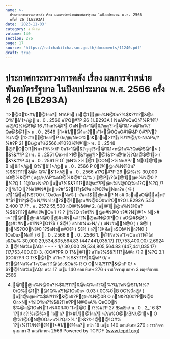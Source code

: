 ```yaml
---
name: >-
  ประกาศกระทรวงการคลัง เรื่อง ผลการจำหน่ายพันธบัตรรัฐบาล ในปีงบประมาณ พ.ศ. 2566
  ครั้งที่ 26 (LB293A)
date: '2023-11-03'
category: ง พิเศษ
volume: 140
section: 276
page: 17
source: 'https://ratchakitcha.soc.go.th/documents/11240.pdf'
draft: true
---
```


# ประกาศกระทรวงการคลัง เรื่อง ผลการจำหน่ายพันธบัตรรัฐบาล ในปีงบประมาณ พ.ศ. 2566 ครั้งที่ 26 (LB293A)

'1>@01>#1/@1คล? N1APอ (ล@1ํ@ห%N@0พ?%$&?!11?&@ล Q%'ี&'1>/@ พ . 0 . 2566 ค1?Q#?P 26 ( LB293A ) NพAPอQหON'็%R'!@/ค/@/Q%/@!1@ 16 /11คห%@P OหNพ1>1@&?ญญ?!>@1&1>ห@1ห%?Qส@$@1> พ . 0 . 2548 1>#1/@1คล?อ'1>@0QหO#1@&P 0#?P/?%/N@ 1>#1/@1คล?P 0ค/@/NหO%อ&อค>1?/%!1?!@//!>N/APอ/?%#?P 21 B/.@พ?%$์ 2566 อ@0?0อํ@%@!@/ค/@/Q%/@!1@ 7 /@!1@ 20 (1) Oล>/@!1@ 21 OหNพ1>1@&?ญญ?!>@1&1>ห@1 ห%?Qส@$@1> พ . 0 . 2548 @POORNพ>P/N!>/P 0พ1>1@&?ญญ?!>@1&1>ห@1ห%?Qส@$@1> ( &?&#?P 2) พ . 0 . 2551 Oล>พ1>1@&?ญญ?!>@1&1>ห@1ห%?Qส@$@1> ( &?&#?P 4) พ . 0 . 2561 R O ํ @N%>%@1 CON>%NพAPอ N0@1@ B ล&'1>/@ Q%'ี&'1>/@ พ . 0 . 2566 P 0@1ํ@ห%N@0พ?%$&?!11?&@ล Q%'ี&'1>/@ พ . 0 . 2566 ค1?Q#?P 26 ํ@%/% 30,000 ลO@%&@# ( ส@/ห/AP%ลO@%&@#"O/% ) @P/?(ล@1ํ@ห%N@0 ? %?Q 1. 1@0ล>Nอ?0 อพ?%$&?!11?&@ล#?Pํ@ห%N@0Q%ค1?Q%?Q /? ? %?Q ?Nอ1@N#อ พ?#"$?11?ฐ$@ล อ@0@คNหล?อ ( %ี ) อ?1@อN$?O0 ( 1Oอ0ล>Nอ%ี ) ว?#ค1$ํ@ห#P N อ# 0อคคO@อพ?#"$?11?ฐ$@ล N/?Nอ1ว/?$@1ํ@ห#N@0O#ค1?O#?O LB293A 5.53 2.400 17 /? . ค . 2572 55,500 ลO@%&@# 2. (ล@1ํ@ห%N@0พ?%$&?!11?&@ล!@/Oอ 1 /? ? %?Q ว?#!?N ํ@ห#N@0 ว?#!?Nํ@1> N># ว>"?@1ํ@ห#N@0 ํ@#ว#N># !?Nํ@ห#N@0PO ( ลO@#$@! ) ํ@#ว#N>#!?NPO1?$ ( $@! ) สNว#Nพ>N/ / ( สNว#ลN@0 ) ( $@! ) อN$?O0N@0 1?$ลNวห#O@ ( $@! ) อ?1@ &ลอ$O!# Nล?N0 ( 1Oอ0ล>Nอ%ี ) 6  . 0 . 2566 8  . 0 . 2566 1. @1Nส%อ'1>/Cล อ?!1@(ล!อ&O#% 30,000 29,534,805,564.83 (447,441,035.17) (17,753,400.00) 2.6924 2. @1Nส%อAQอ - - - - 1// 30,000 29,534,805,564.83 (447,441,035.17) (17,753,400.00) 3. (CO#?PR O 1?&@1? ส11พ?%$&?!11?&@ล /? ? %?Q 3.1 (CO#?PR O 1?&@1? ส11พ ? %$&?!11?&@ลP 0/ > $?@1Nส%อ'1>/Cลอ?!1@(ล!อ&O#% R O ON $%@ค@1พ@>0์ Oล>ส"@&?%@1N>%อAP% 3.2 R/N/?(CO#?PR O 1?&@1? ส11พ ? %$&?!11?&@ลP 0/ > $?@1Nส%อAQอ หน้า 17 เลม 140 ตอนพิเศษ 276 ง ราชกิจจานุเบกษา 3 พฤศจิกายน 2566

4. @1ํ@ห%N@0พ?%$&?!11?&@ลQ%ค1?Q%?Q/?คN@$11/N%?0/Q%@1? @1Q%อ?!1@1Oอ0ล> 0.03 ( 0C%0์B 0C%0์ส@/ ) อ1@ค@พ?%$&?!11?&@ล#?Pํ@ห%N@0R O อN&?Q0#?PN@0 Oล>N>%!O%พ?%$&?!1 #?PN@0คA% QหOON $%@ค@1OหN'1>N#0R#0 '1>@0  /?%#?P 27 !Bล@ค/ พ . 0 . 2_` 6 $?1?0์ อ?!%/@%> 1อ'ล? 1>#1/@1คล? ห?/ห%O@ลBN/.@1> O @%1@0N@0Oล>ห%?Qส>% '>&?!>1@@1O#% 1?/%!1?/N@@11>#1/@1คล? หน้า 18 เลม 140 ตอนพิเศษ 276 ง ราชกิจจานุเบกษา 3 พฤศจิกายน 2566 Powered by TCPDF (www.tcpdf.org)
